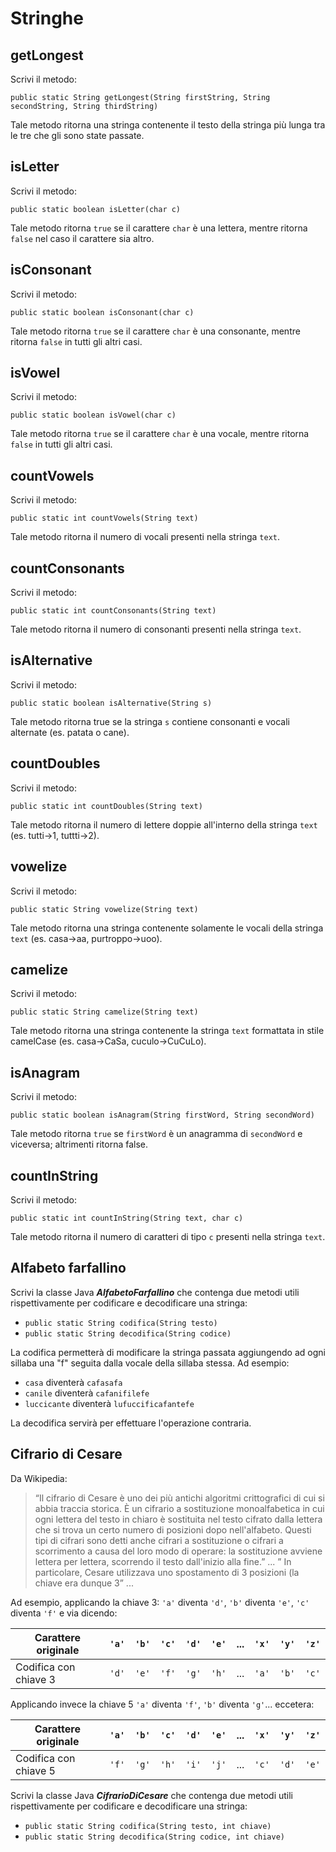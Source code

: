 # Stringhe

## getLongest
Scrivi il metodo:

`public static String getLongest(String firstString, String secondString, String thirdString)`

Tale metodo ritorna una stringa contenente il testo della stringa più lunga tra le tre che gli sono state passate.

## isLetter
Scrivi il metodo:

`public static boolean isLetter(char c)`

Tale metodo ritorna `true` se il carattere `char` è una lettera, mentre ritorna `false` nel caso il carattere sia altro.

## isConsonant
Scrivi il metodo:

`public static boolean isConsonant(char c)`

Tale metodo ritorna `true` se il carattere `char` è una consonante, mentre ritorna `false` in tutti gli altri casi.

## isVowel
Scrivi il metodo:

`public static boolean isVowel(char c)`

Tale metodo ritorna `true` se il carattere `char` è una vocale, mentre ritorna `false` in tutti gli altri casi.

## countVowels
Scrivi il metodo:

`public static int countVowels(String text)`

Tale metodo ritorna il numero di vocali presenti nella stringa `text`.

## countConsonants
Scrivi il metodo:

`public static int countConsonants(String text)`

Tale metodo ritorna il numero di consonanti presenti nella stringa `text`.


## isAlternative
Scrivi il metodo:

`public static boolean isAlternative(String s)`

Tale metodo ritorna true se la stringa `s` contiene consonanti e vocali alternate (es. patata o cane).

## countDoubles
Scrivi il metodo:

`public static int countDoubles(String text)`

Tale metodo ritorna il numero di lettere doppie all'interno della stringa `text` (es. tutti->1, tuttti->2).

## vowelize
Scrivi il metodo:

`public static String vowelize(String text)`

Tale metodo ritorna una stringa contenente solamente le vocali della stringa `text` (es. casa->aa, purtroppo->uoo).

## camelize
Scrivi il metodo:

`public static String camelize(String text)`

Tale metodo ritorna una stringa contenente la stringa `text` formattata in stile camelCase (es. casa->CaSa, cuculo->CuCuLo).

## isAnagram
Scrivi il metodo:

`public static boolean isAnagram(String firstWord, String secondWord)`

Tale metodo ritorna `true` se `firstWord` è un anagramma di `secondWord` e viceversa; altrimenti ritorna false.

## countInString
Scrivi il metodo:

`public static int countInString(String text, char c)`

Tale metodo ritorna il numero di caratteri di tipo `c` presenti nella stringa `text`.

## Alfabeto farfallino

Scrivi la classe Java ***AlfabetoFarfallino*** che contenga due metodi utili rispettivamente per codificare e decodificare una stringa:

- `public static String codifica(String testo)`
- `public static String decodifica(String codice)`

La codifica permetterà di modificare la stringa passata aggiungendo ad ogni sillaba una "f" seguita dalla vocale della sillaba stessa. Ad esempio:

- `casa` diventerà `cafasafa`
- `canile` diventerà `cafanifilefe`
- `luccicante` diventerà `lufuccificafantefe`

La decodifica servirà per effettuare l'operazione contraria.


## Cifrario di Cesare

Da Wikipedia:

> “Il cifrario di Cesare è uno dei più antichi algoritmi crittografici di cui si abbia traccia storica. È un cifrario a sostituzione monoalfabetica in cui ogni lettera del testo in chiaro è sostituita nel testo cifrato dalla lettera che si trova un certo numero di posizioni dopo nell'alfabeto. Questi tipi di cifrari sono detti anche cifrari a sostituzione o cifrari a scorrimento a causa del loro modo di operare: la sostituzione avviene lettera per lettera, scorrendo il testo dall'inizio alla fine.” ... ” In particolare, Cesare utilizzava uno spostamento di 3 posizioni (la chiave era dunque 3” ...


Ad esempio, applicando la chiave 3: `'a'` diventa `'d'`, `'b'` diventa `'e'`, `'c'` diventa `'f'` e via dicendo:


Carattere originale  |`'a'`|`'b'`|`'c'`|`'d'`|`'e'`|...|`'x'`|`'y'`|`'z'`|
---------------------|-----|-----|-----|-----|-----|---|-----|-----|-----|
Codifica con chiave 3|`'d'`|`'e'`|`'f'`|`'g'`|`'h'`|...|`'a'`|`'b'`|`'c'`|

Applicando invece la chiave 5 `'a'` diventa `'f'`, `'b'` diventa `'g'`... eccetera:

Carattere originale  |`'a'`|`'b'`|`'c'`|`'d'`|`'e'`|...|`'x'`|`'y'`|`'z'`|
---------------------|-----|-----|-----|-----|-----|---|-----|-----|-----|
Codifica con chiave 5|`'f'`|`'g'`|`'h'`|`'i'`|`'j'`|...|`'c'`|`'d'`|`'e'`|


Scrivi la classe Java ***CifrarioDiCesare*** che contenga due metodi utili rispettivamente per codificare e decodificare una stringa:

- `public static String codifica(String testo, int chiave)`
- `public static String decodifica(String codice, int chiave)`
